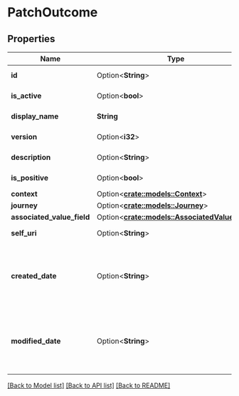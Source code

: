 # PatchOutcome

## Properties

Name | Type | Description | Notes
------------ | ------------- | ------------- | -------------
**id** | Option<**String**> | The globally unique identifier for the object. | [optional][readonly]
**is_active** | Option<**bool**> | Whether or not the outcome is active. | [optional]
**display_name** | **String** | The display name of the outcome. | 
**version** | Option<**i32**> | The version of the outcome. | [optional]
**description** | Option<**String**> | A description of the outcome. | [optional]
**is_positive** | Option<**bool**> | Whether or not the outcome is positive. | [optional]
**context** | Option<[**crate::models::Context**](Context.md)> |  | [optional]
**journey** | Option<[**crate::models::Journey**](Journey.md)> |  | [optional]
**associated_value_field** | Option<[**crate::models::AssociatedValueField**](AssociatedValueField.md)> |  | [optional]
**self_uri** | Option<**String**> | The URI for this object | [optional][readonly]
**created_date** | Option<**String**> | Timestamp indicating when the outcome was created. Date time is represented as an ISO-8601 string. For example: yyyy-MM-ddTHH:mm:ss[.mmm]Z | [optional]
**modified_date** | Option<**String**> | Timestamp indicating when the outcome was last updated. Date time is represented as an ISO-8601 string. For example: yyyy-MM-ddTHH:mm:ss[.mmm]Z | [optional]

[[Back to Model list]](../README.md#documentation-for-models) [[Back to API list]](../README.md#documentation-for-api-endpoints) [[Back to README]](../README.md)


